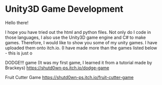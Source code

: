 # Unity3D Game Development

Hello there!

I hope you have tried out the html and python files. 
Not only do I code in those languages, I also use the Unity3D game engine and C# to make games.
Therefore, I would like to show you some of my unity games. I have uploaded them onto itch.io.
(I have made more than the games listed below - this is just o

DODGE!!! game (It was my first game, I learned it from a tutorial made by Brackeys)
https://shutd0wn-ps.itch.io/dodge-game

Fruit Cutter Game
https://shutd0wn-ps.itch.io/fruit-cutter-game
